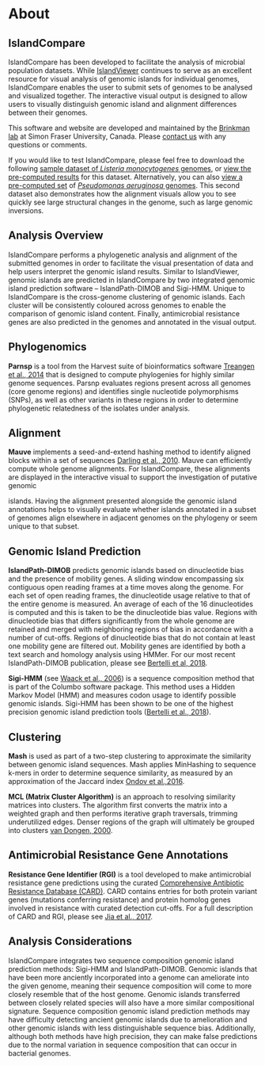 # About
## IslandCompare

IslandCompare has been developed to facilitate the analysis of microbial population datasets. While [IslandViewer](http://www.pathogenomics.sfu.ca/islandviewer/browse/) continues to serve as an excellent resource for visual analysis of genomic islands for individual genomes, IslandCompare enables the user to submit sets of genomes to be analysed and visualized together. The interactive visual output is designed to allow users to visually distinguish genomic island and alignment differences between their genomes.

[//]: # (The IslandCompare analysis pipeline is implemented in Galaxy and we have made the tool open source to allow users to install the pipeline independently and modify it as they desire. For more details, please NOLAN FILL IN HERE – Make sure to mention the open source licence and run the content for downloading by Fiona.)

This software and website are developed and maintained by the [Brinkman lab](http://www.brinkman.mbb.sfu.ca) at Simon Fraser University, Canada. Please [contact us](#/contact) with any questions or comments.

If you would like to test IslandCompare, please feel free to download the following [sample dataset of *Listeria monocytogenes* genomes](https://vault.sfu.ca/index.php/s/XDg19BDF7XKGnnw/download), or [view the pre-computed results](http://www.pathogenomics.sfu.ca/islandcompare/#/visualize/dd99c13114504c72) for this dataset. Alternatively, you can also [view a pre-computed set](http://www.pathogenomics.sfu.ca/islandcompare/#/visualize/a32fb04d8f558fc4) of [*Pseudomonas aeruginosa* genomes](https://vault.sfu.ca/index.php/s/jTu68750Y3cTOSG/download). This second dataset also demonstrates how the alignment visuals allow you to see quickly see large structural changes in the genome, such as large genomic inversions.

## Analysis Overview

IslandCompare performs a phylogenetic analysis and alignment of the submitted genomes in order to facilitate the visual presentation of data and help users interpret the genomic island results. Similar to IslandViewer, genomic islands are predicted in IslandCompare by two integrated genomic island prediction software – IslandPath-DIMOB and Sigi-HMM. Unique to IslandCompare is the cross-genome clustering of genomic islands. Each cluster will be consistently coloured across genomes to enable the comparison of genomic island content. Finally, antimicrobial resistance genes are also predicted in the genomes and annotated in the visual output.

## Phylogenomics

**Parnsp** is a tool from the Harvest suite of bioinformatics software [Treangen et al., 2014](https://genomebiology.biomedcentral.com/articles/10.1186/s13059-014-0524-x) that is designed to compute phylogenies for highly similar genome sequences. Parsnp evaluates regions present across all genomes (core genome regions) and identifies single nucleotide polymorphisms (SNPs), as well as other variants in these regions in order to determine phylogenetic relatedness of the isolates under analysis.

## Alignment

**Mauve** implements a seed-and-extend hashing method to identify aligned blocks within a set of sequences [Darling et al., 2010](https://journals.plos.org/plosone/article?id=10.1371/journal.pone.0011147). Mauve can efficiently compute whole genome alignments. For IslandCompare, these alignments are displayed in the interactive visual to support the investigation of putative genomic

islands. Having the alignment presented alongside the genomic island annotations helps to visually evaluate whether islands annotated in a subset of genomes align elsewhere in adjacent genomes on the phylogeny or seem unique to that subset.

## Genomic Island Prediction

**IslandPath-DIMOB** predicts genomic islands based on dinucleotide bias and the presence of mobility genes. A sliding window encompassing six contiguous open reading frames at a time moves along the genome. For each set of open reading frames, the dinucleotide usage relative to that of the entire genome is measured. An average of each of the 16 dinucleotides is computed and this is taken to be the dinucleotide bias value. Regions with dinucleotide bias that differs significantly from the whole genome are retained and merged with neighboring regions of bias in accordance with a number of cut-offs. Regions of dinucleotide bias that do not contain at least one mobility gene are filtered out. Mobility genes are identified by both a text search and homology analysis using HMMer. For our most recent IslandPath-DIMOB publication, please see [Bertelli et al, 2018](https://academic.oup.com/bioinformatics/article/34/13/2161/4904263).

**Sigi-HMM** (see [Waack et al., 2006](http://www.biomedcentral.com/1471-2105/7/142)) is a sequence composition method that is part of the Columbo software package. This method uses a Hidden Markov Model (HMM) and measures codon usage to identify possible genomic islands. Sigi-HMM has been shown to be one of the highest precision genomic island prediction tools ([Bertelli et al., 2018](https://academic.oup.com/bib/advance-article/doi/10.1093/bib/bby042/5032564)).

## Clustering

**Mash** is used as part of a two-step clustering to approximate the similarity between genomic island sequences. Mash applies MinHashing to sequence k-mers in order to determine sequence similarity, as measured by an approximation of the Jaccard index [Ondov et al.,2016](https://genomebiology.biomedcentral.com/articles/10.1186/s13059-016-0997-x).

**MCL (Matrix Cluster Algorithm)** is an approach to resolving similarity matrices into clusters. The algorithm first converts the matrix into a weighted graph and then performs iterative graph traversals, trimming underutilized edges. Denser regions of the graph will ultimately be grouped into clusters [van Dongen, 2000](https://micans.org/mcl/index.html?sec_thesisetc).

## Antimicrobial Resistance Gene Annotations

**Resistance Gene Identifier (RGI)** is a tool developed to make antimicrobial resistance gene predictions using the curated [Comprehensive Antibiotic Resistance Database (CARD)](https://card.mcmaster.ca). CARD contains entries for both protein variant genes (mutations conferring resistance) and protein homolog genes involved in resistance with curated detection cut-offs. For a full description of CARD and RGI, please see [Jia et al., 2017](https://academic.oup.com/nar/article/45/D1/D566/2333912).

[//]: # (## Support for Draft Genomes)

[//]: # (Draft genomes are processed in much the same way as IslandViewer. Upon selecting a set of draft genomes to analyse, the contigs in a single genome/file will need to be concatenated in order to perform the analysis in IslandCompare. If draft genomes are included in a job submission, you will need to select either “OPTION-FOR-STITCHING-IN-ORDER” to concatenate the contigs in the order submitted, or select a reference genome against which all genomes in the analysis will be aligned and concatenated. If the option to align against a reference is chosen, contigs unique to the custom genome or contigs that could be placed in several position according to the reference genome - such as identical transposases that could not be solved by short read assembly software - will remain unaligned and placed at the end of the pseudochromosome. These contigs that could not be ordered are shown in ???. Contig gaps are indicated by ???. Contigs placed in this unaligned region should be evaluated with extra caution.)

## Analysis Considerations

IslandCompare integrates two sequence composition genomic island prediction methods: Sigi-HMM and IslandPath-DIMOB. Genomic islands that have been more anciently incorporated into a genome can ameliorate into the given genome, meaning their sequence composition will come to more closely resemble that of the host genome. Genomic islands transferred between closely related species will also have a more similar compositional signature. Sequence composition genomic island prediction methods may have difficulty detecting ancient genomic islands due to amelioration and other genomic islands with less distinguishable sequence bias. Additionally, although both methods have high precision, they can make false predictions due to the normal variation in sequence composition that can occur in bacterial genomes. 
